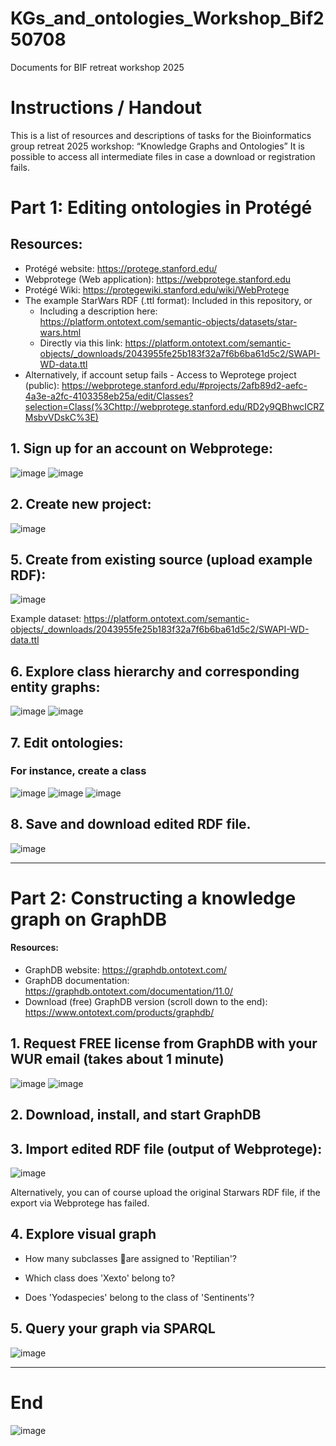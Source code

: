 # KGs_and_ontologies_Workshop_Bif250708
Documents for BIF retreat workshop 2025

# Instructions / Handout

This is a list of resources and descriptions of tasks for the Bioinformatics group retreat 2025 workshop: “Knowledge Graphs and Ontologies”
It is possible to access all intermediate files in case a download or registration fails.

# Part 1: Editing ontologies in Protégé 
## Resources: 
-	Protégé website: https://protege.stanford.edu/ 
-	Webprotege (Web application): https://webprotege.stanford.edu 
-	Protégé Wiki: https://protegewiki.stanford.edu/wiki/WebProtege
-	The example StarWars RDF (.ttl format): Included in this repository, or 
      - Including a description here: https://platform.ontotext.com/semantic-objects/datasets/star-wars.html
      - Directly via this link: https://platform.ontotext.com/semantic-objects/_downloads/2043955fe25b183f32a7f6b6ba61d5c2/SWAPI-WD-data.ttl 
- Alternatively, if account setup fails - Access to Weprotege project (public): https://webprotege.stanford.edu/#projects/2afb89d2-aefc-4a3e-a2fc-4103358eb25a/edit/Classes?selection=Class(%3Chttp://webprotege.stanford.edu/RD2y9QBhwcICRZMsbvVDskC%3E) 

## 1. Sign up for an account on Webprotege:

![image](https://github.com/user-attachments/assets/1b8f554a-9f4a-46e3-a09a-2f17a1b7d025)
![image](https://github.com/user-attachments/assets/263f8be9-3d16-4e8f-8c9c-0fb9c2136f19)



## 2. Create new project:

![image](https://github.com/user-attachments/assets/2fe5e40b-aa00-4444-b49d-8dd265077b37)





## 5. Create from existing source (upload example RDF):

   
![image](https://github.com/user-attachments/assets/1848f059-8094-4b62-8573-622a741dee0c)

Example dataset: https://platform.ontotext.com/semantic-objects/_downloads/2043955fe25b183f32a7f6b6ba61d5c2/SWAPI-WD-data.ttl 

## 6. Explore class hierarchy and corresponding entity graphs:


![image](https://github.com/user-attachments/assets/9f5bad84-c38e-4d82-b73e-f4a0a1ffa618)
![image](https://github.com/user-attachments/assets/a2471504-ad1e-4574-8951-1726130322c6)



## 7. Edit ontologies:
### For instance, create a class


![image](https://github.com/user-attachments/assets/f9f1a81a-82f7-4739-a8aa-dd0f299f8051)
![image](https://github.com/user-attachments/assets/54df08f2-3b85-4012-a495-34e947e5ac03)
![image](https://github.com/user-attachments/assets/aac82eec-d745-4662-887e-fa05888ac457)


## 8. Save and download edited RDF file.


![image](https://github.com/user-attachments/assets/cbff5fac-1674-4bb3-9a58-f5f454b23c1e)


___________________________________________________________________

# Part 2: Constructing a knowledge graph on GraphDB
#### Resources: 

- GraphDB website: https://graphdb.ontotext.com/
- GraphDB documentation: https://graphdb.ontotext.com/documentation/11.0/
- Download (free) GraphDB version (scroll down to the end): https://www.ontotext.com/products/graphdb/

  

## 1. Request FREE license from GraphDB with your WUR email (takes about 1 minute)


![image](https://github.com/user-attachments/assets/21c37640-4b2e-4710-baa7-864749dea2dd)
![image](https://github.com/user-attachments/assets/cdc192c5-d4d6-419e-a08b-3d1fb39c7944)


## 2. Download, install, and start GraphDB

## 3. Import edited RDF file (output of Webprotege):

![image](https://github.com/user-attachments/assets/69d11f44-9507-460c-b4f5-4e3c313c24fb)

Alternatively, you can of course upload the original Starwars RDF file, if the export via Webprotege has failed.

## 4. Explore visual graph 

 - How many subclasses are assigned to 'Reptilian'?

 - Which class does 'Xexto' belong to?

 - Does 'Yodaspecies' belong to the class of 'Sentinents'?

## 5. Query your graph via SPARQL


![image](https://github.com/user-attachments/assets/5f61183b-7ac4-47c7-a698-fbac6a7a93ed)




___________________________________
# End




![image](https://github.com/user-attachments/assets/b3c4a23f-9420-4567-99c5-022d942760ed)

